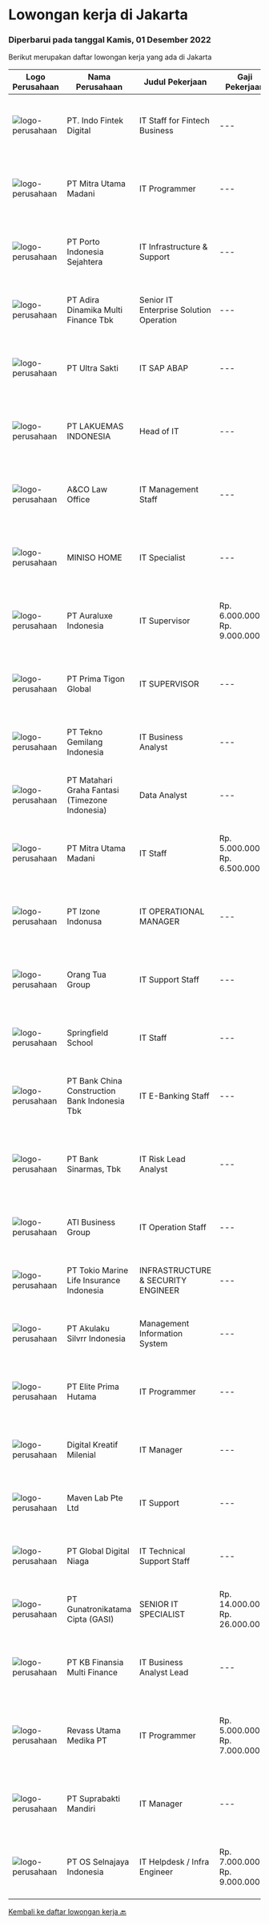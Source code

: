 
  # Lowongan kerja di Jakarta

  ### Diperbarui pada tanggal Kamis, 01 Desember 2022

  Berikut merupakan daftar lowongan kerja yang ada di Jakarta

  |Logo Perusahaan | Nama Perusahaan | Judul Pekerjaan | Gaji Pekerjaan | Lokasi | Deskripsi | Tanggal diunggah | Pranala |
  | -------------- | --------------- | --------------- | --------- | --------- | -------------- | ------- | ----------- |
  |![logo-perusahaan](https://i.ibb.co/sqvTCh9/112815900-stock-vector-no-image-available-icon-flat-vector.webp)|PT. Indo Fintek Digital|IT Staff for Fintech Business|---|Jakarta Raya|Responsibilities; Responsible to assess and monitor minimum requirement for related IT matter in conjunction with company core business in fintech...|Rabu, 30 November 2022|https://www.jobstreet.co.id/id/job/it-staff-for-fintech-business-4126414?token=0~eccbe574-ec3a-460b-ad04-f94e4aa25db8&sectionRank=1&jobId=jobstreet-id-job-4126414|
|![logo-perusahaan](https://image-service-cdn.seek.com.au/abe2344a2905e0499372893a4d7c77e15cdde62c/ee4dce1061f3f616224767ad58cb2fc751b8d2dc)|PT Mitra Utama Madani|IT Programmer|---|Jakarta Selatan|Qualifications :- Candidate must be bachelor degree of IT, SI, or Industrial Engineer- Having minimum 1 years working experience in IT Support...|Rabu, 30 November 2022|https://www.jobstreet.co.id/id/job/it-programmer-4126130?token=0~eccbe574-ec3a-460b-ad04-f94e4aa25db8&sectionRank=2&jobId=jobstreet-id-job-4126130|
|![logo-perusahaan](https://image-service-cdn.seek.com.au/d12aaa52d90c73bc0b3a659810e789eafc81aeb3/ee4dce1061f3f616224767ad58cb2fc751b8d2dc)|PT Porto Indonesia Sejahtera|IT Infrastructure & Support|---|Jakarta Utara|Deskripsi pekerjaan: Memastikan komputer yang digunakan oleh user dapat berfungsi dengan normal. Memastikan setiap aplikasi / system yang dipakai oleh...|Senin, 28 November 2022|https://www.jobstreet.co.id/id/job/it-infrastructure-support-4122484?token=0~eccbe574-ec3a-460b-ad04-f94e4aa25db8&sectionRank=3&jobId=jobstreet-id-job-4122484|
|![logo-perusahaan](https://image-service-cdn.seek.com.au/bbcabfd21962410ebbe6ab6694221821c4cad314/ee4dce1061f3f616224767ad58cb2fc751b8d2dc)|PT Adira Dinamika Multi Finance Tbk|Senior IT Enterprise Solution Operation|---|Jakarta Selatan|Job Description : Perform case issue analysis in accordance with business processes and applications Perform system control and monitoring,...|Rabu, 30 November 2022|https://www.jobstreet.co.id/id/job/senior-it-enterprise-solution-operation-4114099?token=0~eccbe574-ec3a-460b-ad04-f94e4aa25db8&sectionRank=4&jobId=jobstreet-id-job-4114099|
|![logo-perusahaan](https://image-service-cdn.seek.com.au/9d0499a0daa775e86d7ff4610009189b2a2ee3e3/ee4dce1061f3f616224767ad58cb2fc751b8d2dc)|PT Ultra Sakti|IT SAP ABAP|---|Jakarta Utara|Kualifikasi: Pendidikan Minimal S1 Ilmu Komputer, Sistem Informasi atau setara lainnya Penguasaan dialog programming, smartform, user exit, data...|Kamis, 01 Desember 2022|https://www.jobstreet.co.id/id/job/it-sap-abap-4127282?token=0~eccbe574-ec3a-460b-ad04-f94e4aa25db8&sectionRank=5&jobId=jobstreet-id-job-4127282|
|![logo-perusahaan](https://image-service-cdn.seek.com.au/dd346308ac6bcf53540325790ee6f664f983e683/ee4dce1061f3f616224767ad58cb2fc751b8d2dc)|PT LAKUEMAS INDONESIA|Head of IT|---|Jakarta Raya|Job Desc: Bekerjasama dengan Head of Product untuk mengembangkan product PT.Laku Emas secara digital dan IT menggunakan swift dan Go-lang Mengawasi...|Selasa, 29 November 2022|https://www.jobstreet.co.id/id/job/head-of-it-4125265?token=0~eccbe574-ec3a-460b-ad04-f94e4aa25db8&sectionRank=6&jobId=jobstreet-id-job-4125265|
|![logo-perusahaan](https://i.ibb.co/sqvTCh9/112815900-stock-vector-no-image-available-icon-flat-vector.webp)|A&CO Law Office|IT Management Staff|---|Jakarta Selatan|Melakukan analisa dan memecahkan masalah komputer/ Laptop karyawan dan jaringan email &amp; internet termasuk menganalisis masalah, mengidentifikasi...|Senin, 28 November 2022|https://www.jobstreet.co.id/id/job/it-management-staff-4122850?token=0~eccbe574-ec3a-460b-ad04-f94e4aa25db8&sectionRank=7&jobId=jobstreet-id-job-4122850|
|![logo-perusahaan](https://image-service-cdn.seek.com.au/c7656e8f3277b3f749ee1e9c60ab81ef926a0940/ee4dce1061f3f616224767ad58cb2fc751b8d2dc)|MINISO HOME|IT Specialist|---|Jakarta Pusat|Job Responsibilities : Responsible for the user operation support of the company information system (SAP, POS, OA, etc.) to ensure system stability...|Rabu, 30 November 2022|https://www.jobstreet.co.id/id/job/it-specialist-4125886?token=0~eccbe574-ec3a-460b-ad04-f94e4aa25db8&sectionRank=8&jobId=jobstreet-id-job-4125886|
|![logo-perusahaan](https://i.ibb.co/sqvTCh9/112815900-stock-vector-no-image-available-icon-flat-vector.webp)|PT Auraluxe Indonesia|IT Supervisor|Rp. 6.000.000-Rp. 9.000.000|Jakarta Utara|Kualifikasi: ​Pendidikan minimal S1 Jurusan Teknik (Teknik Informatika /Sistem Informasi). Berpengalaman dalam menangani sistem IT internal, khususnya...|Rabu, 30 November 2022|https://www.jobstreet.co.id/id/job/it-supervisor-4126165?token=0~eccbe574-ec3a-460b-ad04-f94e4aa25db8&sectionRank=9&jobId=jobstreet-id-job-4126165|
|![logo-perusahaan](https://image-service-cdn.seek.com.au/d94f5ace6cebfdcd245d78d4dbcfb2d385877761/ee4dce1061f3f616224767ad58cb2fc751b8d2dc)|PT Prima Tigon Global|IT SUPERVISOR|---|Jakarta Raya|Job Requirement : Good Appearance with possed strong communication and relationship building, negotiation and presentation skill. Responsible to...|Rabu, 30 November 2022|https://www.jobstreet.co.id/id/job/it-supervisor-4126075?token=0~eccbe574-ec3a-460b-ad04-f94e4aa25db8&sectionRank=10&jobId=jobstreet-id-job-4126075|
|![logo-perusahaan](https://image-service-cdn.seek.com.au/791b692ef1bceca5bae4c4b296253378b6837e7c/ee4dce1061f3f616224767ad58cb2fc751b8d2dc)|PT Tekno Gemilang Indonesia|IT Business Analyst|---|Jakarta Raya|Minimum 2 years experience as a Business Analyst Familiar with Banking Industry is a Plus Familiar with Credit Card application is a Plus Excellent...|Rabu, 30 November 2022|https://www.jobstreet.co.id/id/job/it-business-analyst-4126251?token=0~eccbe574-ec3a-460b-ad04-f94e4aa25db8&sectionRank=11&jobId=jobstreet-id-job-4126251|
|![logo-perusahaan](https://image-service-cdn.seek.com.au/f78dfd351230cd4273bc61a59dac0558c83b72c7/ee4dce1061f3f616224767ad58cb2fc751b8d2dc)|PT Matahari Graha Fantasi (Timezone Indonesia)|Data Analyst|---|Jakarta Utara|As Data Analyst Specialist, you will be supporting Head of Commerce in turning raw data into information and insight, which can be used to make...|Rabu, 30 November 2022|https://www.jobstreet.co.id/id/job/data-analyst-4125811?token=0~eccbe574-ec3a-460b-ad04-f94e4aa25db8&sectionRank=12&jobId=jobstreet-id-job-4125811|
|![logo-perusahaan](https://image-service-cdn.seek.com.au/abe2344a2905e0499372893a4d7c77e15cdde62c/ee4dce1061f3f616224767ad58cb2fc751b8d2dc)|PT Mitra Utama Madani|IT Staff|Rp. 5.000.000-Rp. 6.500.000|Jakarta Selatan|Qualifications :- Candidate must be bachelor degree of IT, SI, or Industrial Engineer- Having minimum 2 years working experience in IT Support...|Selasa, 29 November 2022|https://www.jobstreet.co.id/id/job/it-staff-4124880?token=0~eccbe574-ec3a-460b-ad04-f94e4aa25db8&sectionRank=13&jobId=jobstreet-id-job-4124880|
|![logo-perusahaan](https://image-service-cdn.seek.com.au/c56bc5dcdfea041afc356b58e49fb897ce296111/ee4dce1061f3f616224767ad58cb2fc751b8d2dc)|PT Izone Indonusa|IT OPERATIONAL MANAGER|---|Jakarta Utara|Job Description: Provide day to day technical support to users both onsite or remote. Install and support LANs, WANs, network segments, hardware and...|Rabu, 30 November 2022|https://www.jobstreet.co.id/id/job/it-operational-manager-4126040?token=0~eccbe574-ec3a-460b-ad04-f94e4aa25db8&sectionRank=14&jobId=jobstreet-id-job-4126040|
|![logo-perusahaan](https://image-service-cdn.seek.com.au/bfdb00c0adbf988c12035f2d57bf67300ceec9e4/ee4dce1061f3f616224767ad58cb2fc751b8d2dc)|Orang Tua Group|IT Support Staff|---|Jakarta Barat|Qualifications: Educational background S1 majoring in Computer Science/Information Technology, Engineering (Computer/Telecommunication) with a minimum...|Senin, 28 November 2022|https://www.jobstreet.co.id/id/job/it-support-staff-4122577?token=0~eccbe574-ec3a-460b-ad04-f94e4aa25db8&sectionRank=15&jobId=jobstreet-id-job-4122577|
|![logo-perusahaan](https://image-service-cdn.seek.com.au/421bea7723ddc3112dffca47cd3fd9103e661c50/ee4dce1061f3f616224767ad58cb2fc751b8d2dc)|Springfield School|IT Staff|---|Jakarta Barat|Springfield School is a great place to work! We have a warm, friendly environment at our four campuses. We provide quality education of the highest...|Selasa, 29 November 2022|https://www.jobstreet.co.id/id/job/it-staff-4123946?token=0~eccbe574-ec3a-460b-ad04-f94e4aa25db8&sectionRank=16&jobId=jobstreet-id-job-4123946|
|![logo-perusahaan](https://image-service-cdn.seek.com.au/cb5350182c15bcfc86a09a4682f1cdc1250cce20/ee4dce1061f3f616224767ad58cb2fc751b8d2dc)|PT Bank China Construction Bank Indonesia Tbk|IT E-Banking Staff|---|Jakarta Raya|Requirements: Minimum 2-3 yeas as Application Support in Banking/Fintech Industries Have experience/knowledge in internet banking project (corporate...|Senin, 28 November 2022|https://www.jobstreet.co.id/id/job/it-e-banking-staff-4123097?token=0~eccbe574-ec3a-460b-ad04-f94e4aa25db8&sectionRank=17&jobId=jobstreet-id-job-4123097|
|![logo-perusahaan](https://image-service-cdn.seek.com.au/183e728b1aaa48d9cd3efc94c4090f63804ec968/ee4dce1061f3f616224767ad58cb2fc751b8d2dc)|PT Bank Sinarmas, Tbk|IT Risk Lead Analyst|---|Jakarta Raya|KUALIFIKASI : Pendidikan minimal S1 Memiliki pengalaman minimal 6 tahun dibidang IT Risk / IT Audit di Perbankan Mampu berkomunikasi secara verbal dan...|Rabu, 30 November 2022|https://www.jobstreet.co.id/id/job/it-risk-lead-analyst-4126238?token=0~eccbe574-ec3a-460b-ad04-f94e4aa25db8&sectionRank=18&jobId=jobstreet-id-job-4126238|
|![logo-perusahaan](https://image-service-cdn.seek.com.au/8ff42d951cac2e7176636bdb9ccf80de2c95a3d9/ee4dce1061f3f616224767ad58cb2fc751b8d2dc)|ATI Business Group|IT Operation Staff|---|Tangerang|Role of Purposes: IT Operation Staff is a position within the IT Operation Division and will report directly to IT Ops Leader. IT Operation Staff...|Senin, 28 November 2022|https://www.jobstreet.co.id/id/job/it-operation-staff-4123030?token=0~eccbe574-ec3a-460b-ad04-f94e4aa25db8&sectionRank=19&jobId=jobstreet-id-job-4123030|
|![logo-perusahaan](https://image-service-cdn.seek.com.au/baae277647eef5609093584fcbeb4b037acc20f0/ee4dce1061f3f616224767ad58cb2fc751b8d2dc)|PT Tokio Marine Life Insurance Indonesia|INFRASTRUCTURE & SECURITY ENGINEER|---|Jakarta Raya|Responsibilities: Determine what the organization needs in the security and infrastructure system before building it out tasks both for the Cloud and...|Rabu, 30 November 2022|https://www.jobstreet.co.id/id/job/infrastructure-security-engineer-4113469?token=0~eccbe574-ec3a-460b-ad04-f94e4aa25db8&sectionRank=20&jobId=jobstreet-id-job-4113469|
|![logo-perusahaan](https://image-service-cdn.seek.com.au/e41717404f7adc5ec4ded90f39e927f60e2f08a3/ee4dce1061f3f616224767ad58cb2fc751b8d2dc)|PT Akulaku Silvrr Indonesia|Management Information System|---|Jakarta Pusat|JOB DESCRIPTIONS FOR MIS: Responsible for daily business monitoring system, including all processes business/risk control strategy/monitoring of...|Rabu, 30 November 2022|https://www.jobstreet.co.id/id/job/management-information-system-4126716?token=0~eccbe574-ec3a-460b-ad04-f94e4aa25db8&sectionRank=21&jobId=jobstreet-id-job-4126716|
|![logo-perusahaan](https://image-service-cdn.seek.com.au/1e4998cc36ea74ce90a78f11e0b947f1a9a2f6b1/ee4dce1061f3f616224767ad58cb2fc751b8d2dc)|PT Elite Prima Hutama|IT Programmer|---|Jakarta Selatan|Responsibilities:Collaborate with the development team on defining and providing input on the development processRequirements : Bachelor's degree in...|Rabu, 30 November 2022|https://www.jobstreet.co.id/id/job/it-programmer-4106591?token=0~eccbe574-ec3a-460b-ad04-f94e4aa25db8&sectionRank=22&jobId=jobstreet-id-job-4106591|
|![logo-perusahaan](https://image-service-cdn.seek.com.au/6c71be5235235544ed9e584d38071bea60fd3d89/ee4dce1061f3f616224767ad58cb2fc751b8d2dc)|Digital Kreatif Milenial|IT Manager|---|Jakarta Raya|Job Descriptions :Manage and lead Corporate IT teams to deliver stable and solutive IT solutionsEnsure that the day-to-day IT operations running...|Selasa, 29 November 2022|https://www.jobstreet.co.id/id/job/it-manager-4125112?token=0~eccbe574-ec3a-460b-ad04-f94e4aa25db8&sectionRank=23&jobId=jobstreet-id-job-4125112|
|![logo-perusahaan](https://image-service-cdn.seek.com.au/396088a777b3a2cfc3923a587a41014f13bb224f/ee4dce1061f3f616224767ad58cb2fc751b8d2dc)|Maven Lab Pte Ltd|IT Support|---|Jakarta Raya|Maven Lab is currently looking for a motivated, passionate IT 1st Line Support officer to join our team. You are expected to be well-versed on how the...|Rabu, 30 November 2022|https://www.jobstreet.co.id/id/job/it-support-4125861?token=0~eccbe574-ec3a-460b-ad04-f94e4aa25db8&sectionRank=24&jobId=jobstreet-id-job-4125861|
|![logo-perusahaan](https://image-service-cdn.seek.com.au/c8ee1f2c0153c90126cf19b5805c2cad476d5925/ee4dce1061f3f616224767ad58cb2fc751b8d2dc)|PT Global Digital Niaga|IT Technical Support Staff|---|Jakarta Raya|As an IT Technical Support Staff , you will make sure that employees and stores can work properly using IT tools, working device, network, and another...|Senin, 28 November 2022|https://www.jobstreet.co.id/id/job/it-technical-support-staff-4123917?token=0~eccbe574-ec3a-460b-ad04-f94e4aa25db8&sectionRank=25&jobId=jobstreet-id-job-4123917|
|![logo-perusahaan](https://image-service-cdn.seek.com.au/92166343a51ff88feffbd9257fbafdb4377d5f1b/ee4dce1061f3f616224767ad58cb2fc751b8d2dc)|PT Gunatronikatama Cipta (GASI)|SENIOR IT SPECIALIST|Rp. 14.000.000-Rp. 26.000.000|Jakarta Raya|REQUIREMENTS Minimum five (5) years practical technical job experience. Advance Operating System Skills: Linux (Ubuntu Server). Others Operating...|Senin, 28 November 2022|https://www.jobstreet.co.id/id/job/senior-it-specialist-4122804?token=0~eccbe574-ec3a-460b-ad04-f94e4aa25db8&sectionRank=26&jobId=jobstreet-id-job-4122804|
|![logo-perusahaan](https://image-service-cdn.seek.com.au/7f434d7a74e8590b57acec356a226c5611b35945/ee4dce1061f3f616224767ad58cb2fc751b8d2dc)|PT KB Finansia Multi Finance|IT Business Analyst Lead|---|Jakarta Selatan|KUALIFIKASI : Pendidikan minimal S1 Ilmu Komputer / Sistem Informasi; Memiliki pengalaman minimal 3 tahun sebagai IT Project Delivery Lead/ IT...|Rabu, 30 November 2022|https://www.jobstreet.co.id/id/job/it-business-analyst-lead-4106552?token=0~eccbe574-ec3a-460b-ad04-f94e4aa25db8&sectionRank=27&jobId=jobstreet-id-job-4106552|
|![logo-perusahaan](https://image-service-cdn.seek.com.au/679bd748ece2ded46c07d53efbf437a17a5b6e2b/ee4dce1061f3f616224767ad58cb2fc751b8d2dc)|Revass Utama Medika PT|IT Programmer|Rp. 5.000.000-Rp. 7.000.000|Jakarta Timur|Deskripsi pekerjaan: Berkoordinasi dengan tim pengembangan untuk menentukan persyaratan aplikasi. Menulis kode yang dapat diskalakan menggunakan Odoo...|Selasa, 29 November 2022|https://www.jobstreet.co.id/id/job/it-programmer-4105995?token=0~eccbe574-ec3a-460b-ad04-f94e4aa25db8&sectionRank=28&jobId=jobstreet-id-job-4105995|
|![logo-perusahaan](https://image-service-cdn.seek.com.au/d52c290537febb3604434364a06036295040461b/ee4dce1061f3f616224767ad58cb2fc751b8d2dc)|PT Suprabakti Mandiri|IT Manager|---|Jakarta Utara|Job Description : Develop systems, applications &amp; infrastructure to support business &amp; Provide advice and recommendations related to IT...|Selasa, 29 November 2022|https://www.jobstreet.co.id/id/job/it-manager-4124987?token=0~eccbe574-ec3a-460b-ad04-f94e4aa25db8&sectionRank=29&jobId=jobstreet-id-job-4124987|
|![logo-perusahaan](https://image-service-cdn.seek.com.au/975456fbbdbfbdc066c90c0744fc2601c3f8f600/ee4dce1061f3f616224767ad58cb2fc751b8d2dc)|PT OS Selnajaya Indonesia|IT Helpdesk / Infra Engineer|Rp. 7.000.000-Rp. 9.000.000|Jakarta Raya|Requirements :- Min S1 IT Major- Has experience minimum 2 years as IT Helpdesk/Infra Engineer- Age max 30 Years oldSkill :- IT Helpdesk / Tier 1...|Senin, 28 November 2022|https://www.jobstreet.co.id/id/job/it-helpdesk-infra-engineer-4122619?token=0~eccbe574-ec3a-460b-ad04-f94e4aa25db8&sectionRank=30&jobId=jobstreet-id-job-4122619|


  [Kembali ke daftar lowongan kerja 🔙](../README.md#daftar-lowongan-kerja)
  